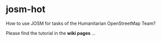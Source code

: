 # josm-hot

How to use JOSM for tasks of the Humanitarian OpenStreetMap Team?

Please find the tutorial in the **wiki pages** ...
